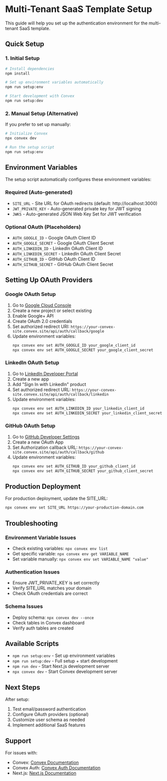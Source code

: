 # Multi-Tenant SaaS Template Setup

This guide will help you set up the authentication environment for the multi-tenant SaaS template.

## Quick Setup

### 1. Initial Setup
```bash
# Install dependencies
npm install

# Set up environment variables automatically
npm run setup:env

# Start development with Convex
npm run setup:dev
```

### 2. Manual Setup (Alternative)
If you prefer to set up manually:

```bash
# Initialize Convex
npx convex dev

# Run the setup script
npm run setup:env
```

## Environment Variables

The setup script automatically configures these environment variables:

### Required (Auto-generated)
- `SITE_URL` - Site URL for OAuth redirects (default: http://localhost:3000)
- `JWT_PRIVATE_KEY` - Auto-generated private key for JWT signing
- `JWKS` - Auto-generated JSON Web Key Set for JWT verification

### Optional OAuth (Placeholders)
- `AUTH_GOOGLE_ID` - Google OAuth Client ID
- `AUTH_GOOGLE_SECRET` - Google OAuth Client Secret  
- `AUTH_LINKEDIN_ID` - LinkedIn OAuth Client ID
- `AUTH_LINKEDIN_SECRET` - LinkedIn OAuth Client Secret
- `AUTH_GITHUB_ID` - GitHub OAuth Client ID
- `AUTH_GITHUB_SECRET` - GitHub OAuth Client Secret

## Setting Up OAuth Providers

### Google OAuth Setup
1. Go to [Google Cloud Console](https://console.cloud.google.com/)
2. Create a new project or select existing
3. Enable Google+ API
4. Create OAuth 2.0 credentials
5. Set authorized redirect URI: `https://your-convex-site.convex.site/api/auth/callback/google`
6. Update environment variables:
   ```bash
   npx convex env set AUTH_GOOGLE_ID your_google_client_id
   npx convex env set AUTH_GOOGLE_SECRET your_google_client_secret
   ```

### LinkedIn OAuth Setup
1. Go to [LinkedIn Developer Portal](https://www.linkedin.com/developers/)
2. Create a new app
3. Add "Sign In with LinkedIn" product
4. Set authorized redirect URL: `https://your-convex-site.convex.site/api/auth/callback/linkedin`
5. Update environment variables:
   ```bash
   npx convex env set AUTH_LINKEDIN_ID your_linkedin_client_id
   npx convex env set AUTH_LINKEDIN_SECRET your_linkedin_client_secret
   ```

### GitHub OAuth Setup
1. Go to [GitHub Developer Settings](https://github.com/settings/developers)
2. Create a new OAuth App
3. Set Authorization callback URL: `https://your-convex-site.convex.site/api/auth/callback/github`
4. Update environment variables:
   ```bash
   npx convex env set AUTH_GITHUB_ID your_github_client_id
   npx convex env set AUTH_GITHUB_SECRET your_github_client_secret
   ```

## Production Deployment

For production deployment, update the SITE_URL:
```bash
npx convex env set SITE_URL https://your-production-domain.com
```

## Troubleshooting

### Environment Variable Issues
- Check existing variables: `npx convex env list`
- Get specific variable: `npx convex env get VARIABLE_NAME`
- Set variable manually: `npx convex env set VARIABLE_NAME "value"`

### Authentication Issues
- Ensure JWT_PRIVATE_KEY is set correctly
- Verify SITE_URL matches your domain
- Check OAuth credentials are correct

### Schema Issues
- Deploy schema: `npx convex dev --once`
- Check tables in Convex dashboard
- Verify auth tables are created

## Available Scripts

- `npm run setup:env` - Set up environment variables
- `npm run setup:dev` - Full setup + start development
- `npm run dev` - Start Next.js development server
- `npx convex dev` - Start Convex development server

## Next Steps

After setup:
1. Test email/password authentication
2. Configure OAuth providers (optional)
3. Customize user schema as needed
4. Implement additional SaaS features

## Support

For issues with:
- Convex: [Convex Documentation](https://docs.convex.dev/)
- Convex Auth: [Convex Auth Documentation](https://labs.convex.dev/auth)
- Next.js: [Next.js Documentation](https://nextjs.org/docs)